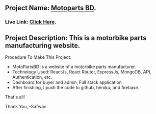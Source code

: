 ## Project Name: [Motoparts BD](https://motorcycle-parts-manufac-3e321.web.app/).

### Live Link: [Click Here](https://motorcycle-parts-manufac-3e321.web.app/).

## Project Description: This is a motorbike parts manufacturing website.

Procedure To Make This Project:

-   MotoPartsBD is a website of a motorbike parts manufacturer.
-   Technology Used:  ReactJs,  React Router,  ExpressJs,  MongoDB,  API, Authentication, etc.
-   Dashboard for buyer and admin, Full stack application
-   After finishing, I push the code to github, heroku, and firebase.

That's all!

Thank You,
-Safwan.
